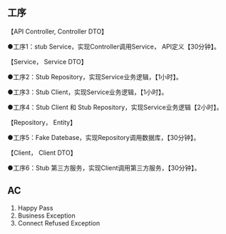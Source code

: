 
## 工序

【API Controller, Controller DTO】

●工序1：stub Service，实现Controller调用Service， API定义【30分钟】。

【Service， Service DTO】

●工序2：Stub Repository，实现Service业务逻辑，【1小时】。

●工序3：Stub Client，实现Service业务逻辑，【1小时】。

●工序4：Stub Client 和 Stub Repository，实现Service业务逻辑【2小时】。

【Repository， Entity】

●工序5：Fake Datebase，实现Repository调用数据库，【30分钟】。

【Client， Client DTO】

●工序6：Stub 第三方服务，实现Client调用第三方服务，【30分钟】。

## AC
1. Happy Pass
2. Business Exception
3. Connect Refused Exception
